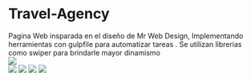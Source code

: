 # Travel-Agency
Pagina Web insparada en el diseño de Mr Web Design, Implementando herramientas con gulpfile  para automatizar tareas . Se utilizan librerias como swiper para brindarle mayor dinamismo   
<img src="https://i.postimg.cc/25K7GS3p/Captura.jpg"/>  
<img src="https://i.postimg.cc/vTRLR2W3/Header.jpg"/> 
<img src="https://i.postimg.cc/44MQVdqp/CAPAZ.jpg"/>
<img src="https://i.postimg.cc/Kz7r2rJb/Seccion-Main.jpg"/> 
<img src="https://i.postimg.cc/cLcDRWQZ/c-LIENTS-r-EVIREWS.jpg"/> 
 
